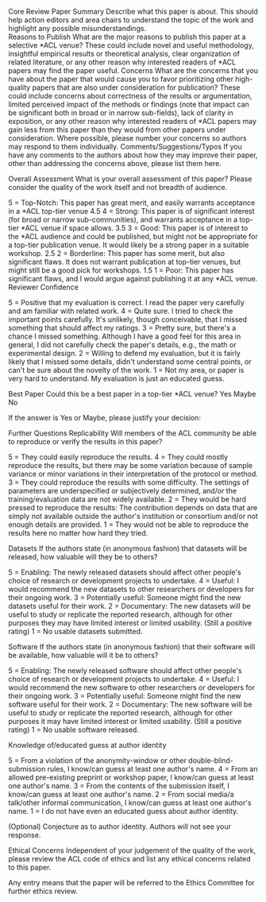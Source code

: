 Core Review
Paper Summary
Describe what this paper is about. This should help action editors and area chairs to understand the topic of the work and highlight any possible misunderstandings.  
Reasons to Publish
What are the major reasons to publish this paper at a selective *ACL venue? These could include novel and useful methodology, insightful empirical results or theoretical analysis, clear organization of related literature, or any other reason why interested readers of *ACL papers may find the paper useful.
Concerns
What are the concerns that you have about the paper that would cause you to favor prioritizing other high-quality papers that are also under consideration for publication? These could include concerns about correctness of the results or argumentation, limited perceived impact of the methods or findings (note that impact can be significant both in broad or in narrow sub-fields), lack of clarity in exposition, or any other reason why interested readers of *ACL papers may gain less from this paper than they would from other papers under consideration. Where possible, please number your concerns so authors may respond to them individually.
Comments/Suggestions/Typos 
If you have any comments to the authors about how they may improve their paper, other than addressing the concerns above, please list them here.

Overall Assessment
What is your overall assessment of this paper? Please consider the quality of the work itself and not breadth of audience. 


5 = Top-Notch: This paper has great merit, and easily warrants acceptance in a *ACL top-tier venue
4.5
4 = Strong: This paper is of significant interest (for broad or narrow sub-communities), and warrants acceptance in a top-tier *ACL venue if space allows.
3.5
3 = Good: This paper is of interest to the *ACL audience and could be published, but might not be appropriate for a top-tier publication venue. It would likely be a strong paper in a suitable workshop. 
2.5
2 = Borderline: This paper has some merit, but also significant flaws. It does not warrant publication at top-tier venues, but might still be a good pick for workshops. 
1.5
1 = Poor: This paper has significant flaws, and I would argue against publishing it at any *ACL venue.
Reviewer Confidence

5 = Positive that my evaluation is correct. I read the paper very carefully and am familiar with related work.
4 = Quite sure. I tried to check the important points carefully. It's unlikely, though conceivable, that I missed something that should affect my ratings.
3 =  Pretty sure, but there's a chance I missed something. Although I have a good feel for this area in general, I did not carefully check the paper's details, e.g., the math or experimental design.
2 =  Willing to defend my evaluation, but it is fairly likely that I missed some details, didn't understand some central points, or can't be sure about the novelty of the work.
1 = Not my area, or paper is very hard to understand. My evaluation is just an educated guess.

Best Paper
Could this be a best paper in a top-tier *ACL venue?
Yes
Maybe
No

If the answer is Yes or Maybe, please justify your decision:


Further Questions
Replicability
Will members of the ACL community be able to reproduce or verify the results in this paper?

5 = They could easily reproduce the results.
4 = They could mostly reproduce the results, but there may be some variation because of sample variance or minor variations in their interpretation of the protocol or method.
3 = They could reproduce the results with some difficulty. The settings of parameters are underspecified or subjectively determined, and/or the training/evaluation data are not widely available.
2 = They would be hard pressed to reproduce the results: The contribution depends on data that are simply not available outside the author's institution or consortium and/or not enough details are provided.
1 = They would not be able to reproduce the results here no matter how hard they tried.

Datasets
If the authors state (in anonymous fashion) that datasets will be released, how valuable will they be to others? 

5 = Enabling: The newly released datasets should affect other people's choice of research or development projects to undertake.
4 = Useful: I would recommend the new datasets to other researchers or developers for their ongoing work.
3 = Potentially useful: Someone might find the new datasets useful for their work.
2 = Documentary: The new datasets will be useful to study or replicate the reported research, although for other purposes they may have limited interest or limited usability. (Still a positive rating)
1 = No usable datasets submitted.

Software
If the authors state (in anonymous fashion) that their software will be available, how valuable will it be to others? 

5 = Enabling: The newly released software should affect other people's choice of research or development projects to undertake.
4 = Useful: I would recommend the new software to other researchers or developers for their ongoing work.
3 = Potentially useful: Someone might find the new software useful for their work.
2 = Documentary: The new software will be useful to study or replicate the reported research, although for other purposes it may have limited interest or limited usability. (Still a positive rating)
1 = No usable software released.



Knowledge of/educated guess at author identity  

5 = From a violation of the anonymity-window or other double-blind-submission rules, I know/can guess at least one author's name.
4 = From an allowed pre-existing preprint or workshop paper, I know/can guess at least one author's name.
3 = From the contents of the submission itself, I know/can guess at least one author's name.
2 = From social media/a talk/other informal communication, I know/can guess at least one author's name.
1 = I do not have even an educated guess about author identity.

(Optional) Conjecture as to author identity.  Authors will not see your response.

Ethical Concerns
Independent of your judgement of the quality of the work, please review the ACL code of ethics and list any ethical concerns related to this paper. 


Any entry means that the paper will be referred to the Ethics Committee for further ethics review. 

